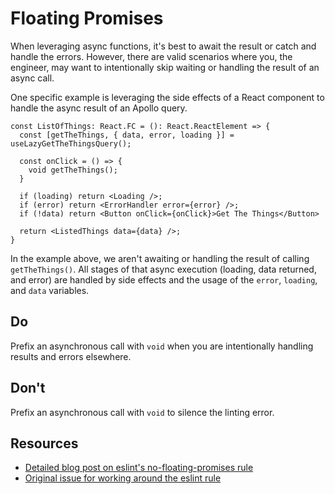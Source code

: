 # Floating Promises

When leveraging async functions, it's best to await the result or catch and
handle the errors. However, there are valid scenarios where you, the engineer,
may want to intentionally skip waiting or handling the result of an async
call.

One specific example is leveraging the side effects of a React component to
handle the async result of an Apollo query.

```
const ListOfThings: React.FC = (): React.ReactElement => {
  const [getTheThings, { data, error, loading }] = useLazyGetTheThingsQuery();

  const onClick = () => {
    void getTheThings();
  }

  if (loading) return <Loading />;
  if (error) return <ErrorHandler error={error} />;
  if (!data) return <Button onClick={onClick}>Get The Things</Button>

  return <ListedThings data={data} />;
}
```

In the example above, we aren't awaiting or handling the result of calling
`getTheThings()`. All stages of that async execution (loading, data returned,
and error) are handled by side effects and the usage of the `error`, `loading`,
and `data` variables.

## Do

Prefix an asynchronous call with `void` when you are intentionally handling
results and errors elsewhere.

## Don't

Prefix an asynchronous call with `void` to silence the linting error.

## Resources

- [Detailed blog post on eslint's no-floating-promises rule](https://mikebifulco.com/posts/eslint-no-floating-promises)
- [Original issue for working around the eslint rule](typescript-eslint/typescript-eslint#4722)
